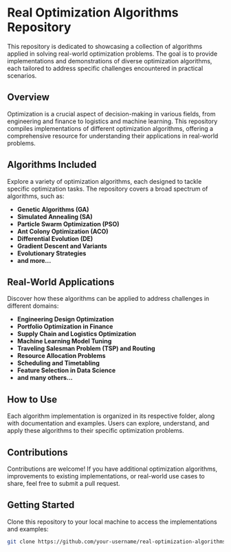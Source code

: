 # Real Optimization Algorithms Repository

This repository is dedicated to showcasing a collection of algorithms applied in solving real-world optimization problems. The goal is to provide implementations and demonstrations of diverse optimization algorithms, each tailored to address specific challenges encountered in practical scenarios.

## Overview

Optimization is a crucial aspect of decision-making in various fields, from engineering and finance to logistics and machine learning. This repository compiles implementations of different optimization algorithms, offering a comprehensive resource for understanding their applications in real-world problems.

## Algorithms Included

Explore a variety of optimization algorithms, each designed to tackle specific optimization tasks. The repository covers a broad spectrum of algorithms, such as:

- **Genetic Algorithms (GA)**
- **Simulated Annealing (SA)**
- **Particle Swarm Optimization (PSO)**
- **Ant Colony Optimization (ACO)**
- **Differential Evolution (DE)**
- **Gradient Descent and Variants**
- **Evolutionary Strategies**
- **and more...**

## Real-World Applications

Discover how these algorithms can be applied to address challenges in different domains:

- **Engineering Design Optimization**
- **Portfolio Optimization in Finance**
- **Supply Chain and Logistics Optimization**
- **Machine Learning Model Tuning**
- **Traveling Salesman Problem (TSP) and Routing**
- **Resource Allocation Problems**
- **Scheduling and Timetabling**
- **Feature Selection in Data Science**
- **and many others...**

## How to Use

Each algorithm implementation is organized in its respective folder, along with documentation and examples. Users can explore, understand, and apply these algorithms to their specific optimization problems.

## Contributions

Contributions are welcome! If you have additional optimization algorithms, improvements to existing implementations, or real-world use cases to share, feel free to submit a pull request.

## Getting Started

Clone this repository to your local machine to access the implementations and examples:

```bash
git clone https://github.com/your-username/real-optimization-algorithms.git
